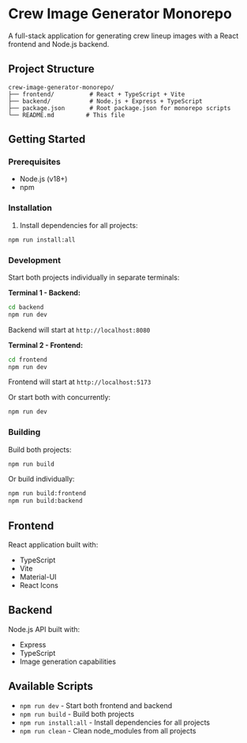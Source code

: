 # Crew Image Generator Monorepo

A full-stack application for generating crew lineup images with a React frontend and Node.js backend.

## Project Structure

```
crew-image-generator-monorepo/
├── frontend/          # React + TypeScript + Vite
├── backend/           # Node.js + Express + TypeScript
├── package.json       # Root package.json for monorepo scripts
└── README.md         # This file
```

## Getting Started

### Prerequisites
- Node.js (v18+)
- npm

### Installation

1. Install dependencies for all projects:
```bash
npm run install:all
```

### Development

Start both projects individually in separate terminals:

**Terminal 1 - Backend:**
```bash
cd backend
npm run dev
```
Backend will start at `http://localhost:8080`

**Terminal 2 - Frontend:**
```bash
cd frontend
npm run dev
```
Frontend will start at `http://localhost:5173`

Or start both with concurrently:
```bash
npm run dev
```

### Building

Build both projects:
```bash
npm run build
```

Or build individually:
```bash
npm run build:frontend
npm run build:backend
```

## Frontend

React application built with:
- TypeScript
- Vite
- Material-UI
- React Icons

## Backend

Node.js API built with:
- Express
- TypeScript
- Image generation capabilities

## Available Scripts

- `npm run dev` - Start both frontend and backend
- `npm run build` - Build both projects
- `npm run install:all` - Install dependencies for all projects
- `npm run clean` - Clean node_modules from all projects